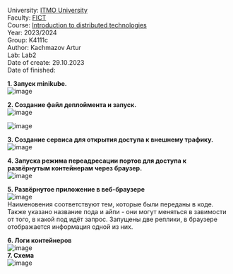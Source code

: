 University: [ITMO University](https://itmo.ru/ru/)  
Faculty: [FICT](https://fict.itmo.ru)  
Course: [Introduction to distributed technologies](https://github.com/itmo-ict-faculty/introduction-to-distributed-technologies)  
Year: 2023/2024  
Group: K4111c  
Author: Kachmazov Artur <br>
Lab: Lab2  
Date of create: 29.10.2023  
Date of finished:

**1. Запуск minikube.** <br>
![image](https://github.com/KachmaZ/2022_2023-introduction_to_distributed_technologies-k4112--kachmazov_a_a/assets/59313334/0b419c51-ce3a-4df1-b106-d169d4a83210)
<br>

**2. Создание файл деплоймента и запуск.** <br>
![image](https://github.com/KachmaZ/2022_2023-introduction_to_distributed_technologies-k4112--kachmazov_a_a/assets/59313334/0b455ef3-d792-4df0-b40f-18abb931da82)
<br>

![image](https://github.com/KachmaZ/2022_2023-introduction_to_distributed_technologies-k4112--kachmazov_a_a/assets/59313334/9eec54e7-3072-4875-824d-8799b6caba44)
<br>

**3. Создание сервиса для открытия доступа к внешнему трафику.**<br>
![image](https://github.com/KachmaZ/2022_2023-introduction_to_distributed_technologies-k4112--kachmazov_a_a/assets/59313334/935f0998-c813-4d95-84bb-cbd5e245efec)
<br>

**4. Запуска режима переадресации портов для доступа к развёрнутым контейнерам через браузер.** <br>
![image](https://github.com/KachmaZ/2022_2023-introduction_to_distributed_technologies-k4112--kachmazov_a_a/assets/59313334/984d4baf-f26f-496e-b749-4862cffc4688)
<br>

**5. Развёрнутое приложение в веб-браузере**<br>
![image](https://github.com/KachmaZ/2022_2023-introduction_to_distributed_technologies-k4112--kachmazov_a_a/assets/59313334/35557a23-c639-426d-b935-bc7126f711aa)
<br>
Наименовения соответствуют тем, которые были переданы в коде. 
Также указано название пода и айпи - они могут меняться в завимости от того, в какой под идёт запрос. 
Запущены две реплики, в браузере отображается информация одной из них.<br>

**6. Логи контейнеров**<br>
![image](https://github.com/KachmaZ/2022_2023-introduction_to_distributed_technologies-k4112--kachmazov_a_a/assets/59313334/b8326618-3a5d-4fb6-8ece-42619ce3ed33)
<br>
**7. Схема**<br>
![image](https://github.com/KachmaZ/2022_2023-introduction_to_distributed_technologies-k4112--kachmazov_a_a/assets/59313334/b37e256a-250a-4254-a58a-6162e4999a55)
